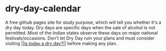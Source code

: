 # dry-day-calendar
A free github pages site for study purpose, which will tell you whether it's a dry day today.
Dry days are specific days when the sale of alcohol is not permitted. Most of the Indian states observe these days on major national festivals/occasions.
Don't let Dry Day ruin your plans and must consider visiting <a href="ashish-solankar.github.io/dry-day-calendar">||is today a dry day?||</a> before making any plan.